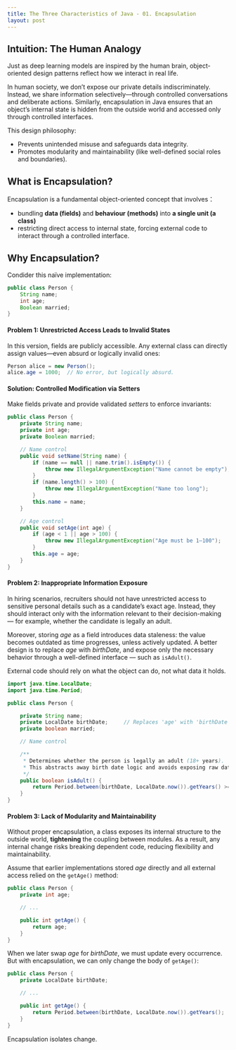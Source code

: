 ```yaml
---
title: The Three Characteristics of Java - 01. Encapsulation
layout: post
---
```


## Intuition: The Human Analogy
Just as deep learning models are inspired by the human brain, object-oriented design patterns reflect how we interact in real life.

In human society, we don’t expose our private details indiscriminately. Instead, we share information selectively—through controlled conversations and deliberate actions. Similarly, encapsulation in Java ensures that an object’s internal state is hidden from the outside world and accessed only through controlled interfaces.

This design philosophy:
- Prevents unintended misuse and safeguards data integrity.
- Promotes modularity and maintainability (like well-defined social roles and boundaries).


## What is Encapsulation? 
Encapsulation is a fundamental object-oriented concept that involves：
- bundling **data (fields)** and **behaviour (methods)** into **a single unit (a class)** 
- restricting direct access to internal state, forcing external code to interact through a controlled interface.

## Why Encapsulation? 
Condider this naïve implementation:
```java
public class Person {
    String name;
    int age;
    Boolean married;
}
```

#### Problem 1: Unrestricted Access Leads to Invalid States
In this version, fields are publicly accessible. Any external class can directly assign values—even absurd or logically invalid ones:

```java
Person alice = new Person();
alice.age = 1000;  // No error, but logically absurd.
```

#### Solution: Controlled Modification via Setters
Make fields private and provide validated *setters* to enforce invariants:

```java
public class Person {
    private String name;
    private int age;
    private Boolean married;

    // Name control
    public void setName(String name) {
        if (name == null || name.trim().isEmpty()) {
            throw new IllegalArgumentException("Name cannot be empty");
        }
        if (name.length() > 100) {
            throw new IllegalArgumentException("Name too long");
        }
        this.name = name;
    }

    // Age control
    public void setAge(int age) {
        if (age < 1 || age > 100) { 
            throw new IllegalArgumentException("Age must be 1–100");
        }
        this.age = age;
    }
}
```


#### Problem 2: Inappropriate Information Exposure
In hiring scenarios, recruiters should not have unrestricted access to sensitive personal details such as a candidate’s exact age. Instead, they should interact only with the information relevant to their decision-making — for example, whether the candidate is legally an adult.

Moreover, storing *age* as a field introduces data staleness: the value becomes outdated as time progresses, unless actively updated. A better design is to replace *age* with *birthDate*, and expose only the necessary behavior through a well-defined interface — such as `isAdult()`.

External code should rely on what the object can do, not what data it holds.

```java
import java.time.LocalDate;
import java.time.Period;

public class Person {

    private String name;
    private LocalDate birthDate;     // Replaces 'age' with 'birthDate'
    private boolean married;

    // Name control

    /**
     * Determines whether the person is legally an adult (18+ years).
     * This abstracts away birth date logic and avoids exposing raw data.
     */
    public boolean isAdult() {
        return Period.between(birthDate, LocalDate.now()).getYears() >= 18;
    }
}
```    

#### Problem 3: Lack of Modularity and Maintainability
Without proper encapsulation, a class exposes its internal structure to the outside world, **tightening** the coupling between modules. As a result, any internal change risks breaking dependent code, reducing flexibility and maintainability.

Assume that earlier implementations stored *age* directly and all external access relied on the `getAge()` method:

```java
public class Person {
    private int age;

    // ...

    public int getAge() {
        return age;
    }
}
```
When we later swap *age* for *birthDate*, we must update every occurrence. But with encapsulation, we can only change the body of `getAge()`:

```java
public class Person {
    private LocalDate birthDate;

    // ...

    public int getAge() {
        return Period.between(birthDate, LocalDate.now()).getYears();
    }
}
```
Encapsulation isolates change. 